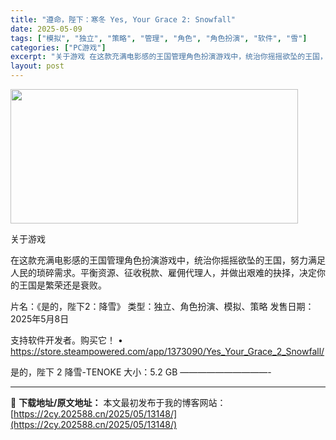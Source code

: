 ```yaml
---
title: "遵命，陛下：寒冬 Yes, Your Grace 2: Snowfall"
date: 2025-05-09
tags: ["模拟", "独立", "策略", "管理", "角色", "角色扮演", "软件", "雪"]
categories: ["PC游戏"]
excerpt: "关于游戏 在这款充满电影感的王国管理角色扮演游戏中，统治你摇摇欲坠的王国，努力满足人民的琐碎需求。平衡资源、征收税款、雇佣代理人，并做出艰难的抉择，决定你的王国是繁荣还是衰败。 片名：《是的，陛下2：降雪》 类型：独立、角色扮演、模拟、策略 发售日期：2025年5月8日 支持软件开发者。购买它！ •&hellip;"
layout: post
---
```


<img src="https://2cy.202588.cn/wp-content/uploads/2025/05/2025050905342733.webp" alt="" width="460" height="215" class="aligncenter size-full wp-image-13142" />

关于游戏

在这款充满电影感的王国管理角色扮演游戏中，统治你摇摇欲坠的王国，努力满足人民的琐碎需求。平衡资源、征收税款、雇佣代理人，并做出艰难的抉择，决定你的王国是繁荣还是衰败。

片名：《是的，陛下2：降雪》
类型：独立、角色扮演、模拟、策略
发售日期：2025年5月8日

支持软件开发者。购买它！
• https://store.steampowered.com/app/1373090/Yes_Your_Grace_2_Snowfall/

是的，陛下 2 降雪-TENOKE
大小：5.2 GB
——————————- 

---
📖 **下载地址/原文地址：** 本文最初发布于我的博客网站：[https://2cy.202588.cn/2025/05/13148/](https://2cy.202588.cn/2025/05/13148/)
